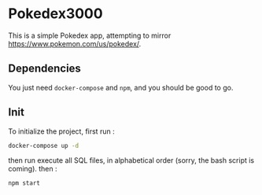 # Pokedex3000

This is a simple Pokedex app, attempting to mirror https://www.pokemon.com/us/pokedex/.

## Dependencies
You just need `docker-compose` and `npm`, and you should be good to go.

## Init
To initialize the project, first run :
```bash
docker-compose up -d
``` 
then run execute all SQL files, in alphabetical order (sorry, the bash script is coming).
then :
```bash
npm start
```